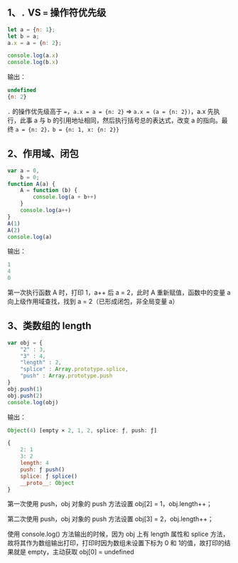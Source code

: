 ## 1、`.` VS `=` 操作符优先级

```js
let a = {n: 1};
let b = a;
a.x = a = {n: 2};

console.log(a.x)
console.log(b.x)
```

输出：

```js
undefined
{n: 2}
```

`.` 的操作优先级高于 `=`，`a.x = a = {n: 2}` => `a.x = (a = {n: 2})`，a.x 先执行，此事 a 与 b 的引用地址相同，然后执行括号总的表达式，改变 a 的指向。最终 `a = {n: 2}，b = {n: 1, x: {n: 2}}`

## 2、作用域、闭包

```js
var a = 0,  
	b = 0;
function A(a) {
    A = function (b) {
    	console.log(a + b++)
    }
	console.log(a++)
}
A(1)
A(2)
console.log(a)
```

输出：

```js
1
4
0
```

第一次执行函数 A 时，打印 1，a++ 后 a = 2，此时 A 重新赋值，函数中的变量 a 向上级作用域查找，找到 a = 2（已形成闭包，非全局变量 a）

## 3、类数组的 length

```js
var obj = {
    "2" : 3,
    "3" : 4,
    "length" : 2,
    "splice" : Array.prototype.splice,
    "push" : Array.prototype.push
}
obj.push(1)
obj.push(2)
console.log(obj)
```

输出：

```js
Object(4) [empty × 2, 1, 2, splice: ƒ, push: ƒ]

{
    2: 1
    3: 2
    length: 4
    push: ƒ push()
    splice: ƒ splice()
    __proto__: Object
}
```

第一次使用 push，obj 对象的 push 方法设置 obj[2] = 1，obj.length++；

第二次使用 push，obj 对象的 push 方法设置 obj[3] = 2，obj.length++；

使用 console.log() 方法输出的时候，因为 obj 上有 length 属性和 splice 方法，故将其作为数组输出打印，打印时因为数组未设置下标为 0 和  1的值，故打印的结果就是 empty，主动获取 obj[0] = undefined

